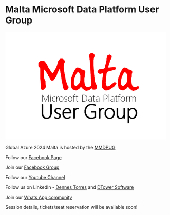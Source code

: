 # Malta Microsoft Data Platform User Group

[![MMDPUG Meetup](LogoAzure.png "Visit us here")](https://www.meetup.com/MMDPUG/)

Global Azure 2024 Malta is hosted by the [MMDPUG](https://www.meetup.com/MMDPUG/)

Follow our [Facebook Page](https://www.facebook.com/MMDPUG)

Join our [Facebook Group](https://www.facebook.com/groups/226831404556885)

Follow our [Youtube Channel](https://www.youtube.com/c/DennesTorres)

Follow us on LinkedIn - [Dennes Torres](https://www.linkedin.com/in/dennestorres/) and [DTower Software](https://www.linkedin.com/company/dtower-software/)

Join our [Whats App community](https://chat.whatsapp.com/F0KEGkVPFPaIjpMDvn41t9)

Session details, tickets/seat reservation will be available soon!